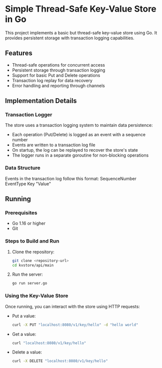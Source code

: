 # Simple Thread-Safe Key-Value Store in Go

This project implements a basic but thread-safe key-value store using Go. It provides persistent storage with transaction logging capabilities.

## Features

- Thread-safe operations for concurrent access
- Persistent storage through transaction logging
- Support for basic Put and Delete operations
- Transaction log replay for data recovery
- Error handling and reporting through channels

## Implementation Details

### Transaction Logger

The store uses a transaction logging system to maintain data persistence:

- Each operation (Put/Delete) is logged as an event with a sequence number
- Events are written to a transaction log file
- On startup, the log can be replayed to recover the store's state
- The logger runs in a separate goroutine for non-blocking operations

### Data Structure

Events in the transaction log follow this format:
SequenceNumber	EventType	Key	"Value"

## Running

### Prerequisites

- Go 1.16 or higher
- Git

### Steps to Build and Run

1. Clone the repository:
   ```bash
   git clone <repository-url>
   cd kvstore/api/main
   ```

2. Run the server:
   ```bash
   go run server.go
   ```

### Using the Key-Value Store

Once running, you can interact with the store using HTTP requests:

- Put a value:
  ```bash
  curl -X PUT "localhost:8080/v1/key/hello" -d "hello world"
  ```

- Get a value:
  ```bash
  curl "localhost:8080/v1/key/hello"
  ```

- Delete a value:
  ```bash
  curl -X DELETE "localhost:8080/v1/key/hello"
  ```
